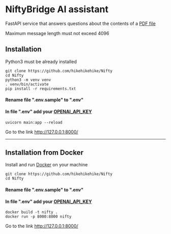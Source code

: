 # NiftyBridge AI assistant

FastAPI service that answers questions about the contents of a [PDF file](https://www.dropbox.com/s/9npstuvp2vhnq4z/Untitled%205.pdf?dl=0)

Maximum message length must not exceed 4096

## Installation

Python3 must be already installed


```shell
git clone https://github.com/hikehikehike/Nifty
cd Nifty
python3 -m venv venv
. venv/bin/activate
pip install -r requirements.txt
```
#### Rename file ".env.sample" to ".env"
#### In file ".env" add your [OPENAI_API_KEY](https://platform.openai.com/account/api-keys)
```shell
uvicorn main:app --reload
```
Go to the link http://127.0.0.1:8000/

----------
## Installation from Docker
Install and run [Docker](https://www.docker.com/) on your machine
```shell
git clone https://github.com/hikehikehike/Nifty
cd Nifty
```
#### Rename file ".env.sample" to ".env"
#### In file ".env" add your [OPENAI_API_KEY](https://platform.openai.com/account/api-keys)
```shell
docker build -t nifty .
docker run -p 8000:8000 nifty
```

Go to the link http://127.0.0.1:8000/
